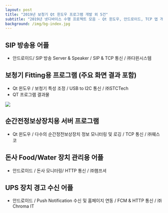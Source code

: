 ```yaml
---
layout: post
title: "2019년 보청기 Qt 윈도우 프로그램 개발 외 5건"
subtitle: "2019년 넷디바이스 수행 프로젝트 모음 - Qt 윈도우, 안드로이드, TCP 앱 개발"
background: /img/bg-index.jpg
---
```


## SIP 방송용 어플
- 안드로이드/ SIP 방송 Server & Speaker / SIP & TCP 통신 / ㈜다윈시스템

## 보청기 Fitting용 프로그램 (주요 화면 결과 포함)
- Qt 윈도우 / 보청기 특성 조정 / USB to I2C 통신 / ㈜STCTech
- QT 프로그램 결과물

![](https://paper-attachments.dropbox.com/s_18A8D7AF55C45081C79436A4AADED4C84513A7A2B4A04DAF7E8FDD5C5179EF86_1600079458138_image.png)

## 순간전정보상장치용 서버 프로그램
- Qt 윈도우 / 다수의 순간정전보상장치 정보 모니터링 및 로깅 / TCP 통신 / ㈜웨스코

## 돈사 Food/Water 장치 관리용 어플
- 안드로이드 / 돈사 모니터링/ HTTP 통신 / ㈜햄프셔

## UPS 장치 경고 수신 어플
- 안드로이드 / Push Notification 수신 및 홈페이지 연동 / FCM & HTTP 통신 / ㈜Chroma IT

